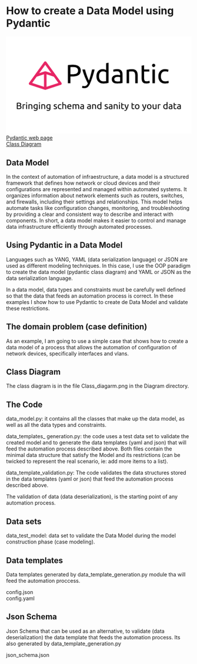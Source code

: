 # How to create a Data Model using Pydantic

![plot](./Diagram/pydantic.png)
[Pydantic web page](https://docs.pydantic.dev/latest/)  
[Class Diagram](./Diagram/Class_diagram.png)

## Data Model

In the context of automation of infraestructure, a data model is a structured framework that defines how network or cloud devices and their configurations are represented and managed within automated systems. It organizes information about network elements such as routers, switches, and firewalls, including their settings and relationships. This model helps automate tasks like configuration changes, monitoring, and troubleshooting by providing a clear and consistent way to describe and interact with components. In short, a data model makes it easier to control and manage data infrastructure efficiently through automated processes.

## Using Pydantic in a Data Model

Languages ​​such as YANG, YAML (data serialization language) or JSON are used as different modeling techniques. In this case, I use the OOP paradigm to create the data model (pydantic class diagram) and YAML or JSON as the data serialization language.

In a data model, data types and constraints must be carefully well defined so that the data that feeds an automation process is correct. In these examples I show how to use Pydantic to create de Data Model and validate these restrictions.

## The domain problem (case definition)

As an example, I am going to use a simple case that shows how to create a data model of a process that allows the automation of configuration of network devices, specifically interfaces and vlans.

## Class Diagram

The class diagram is in the file Class_diagarm.png in the Diagram directory.

## The Code

data_model.py: it contains all the classes that make up the data model, as well as all the data types and constraints.

data_templates_ generation.py: the code uses a test data set to validate the created model and to generate the data templates (yaml and json) that will feed the automation process described above. Both files contain the minimal data structure that satisfy the Model and its restrictions (can be twicked to represent the real scenario, ie: add more items to a list).

data_template_validation.py: The code validates the data structures stored in the data templates (yaml or json) that feed the automation process described above.

The validation of data (data deserialization), is the starting point of any automation process.

## Data sets

data_test_model: data set to validate the Data Model during the model construction phase (case modeling).

## Data templates

Data templates generated by data_template_generation.py module tha will feed the automation proccess.

config.json  
config.yaml  

## Json Schema

Json Schema that can be used as an alternative, to validate (data deserialization) the data template that feeds the automation process. Its also generated by data_template_generation.py

json_schema.json
